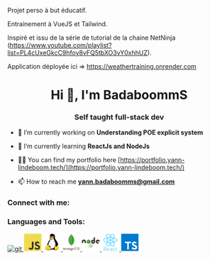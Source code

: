 Projet perso à but éducatif.

Entrainement à VueJS et Tailwind.

Inspiré et issu de la série de tutorial de la chaine NetNinja (https://www.youtube.com/playlist?list=PL4cUxeGkcC9hfoy8vFQ5tbXO3vY0xhhUZ).

Application déployée ici => https://weathertraining.onrender.com

<h1 align="center">Hi 👋, I'm BadaboommS</h1>
<h3 align="center">Self taught full-stack dev</h3>

- 🔭 I’m currently working on **Understanding POE explicit system**

- 🌱 I’m currently learning **ReactJs and NodeJs**

- 👨‍💻 You can find my portfolio here [https://portfolio.yann-lindeboom.tech/](https://portfolio.yann-lindeboom.tech/)

- 📫 How to reach me **yann.badaboomms@gmail.com**

<h3 align="left">Connect with me:</h3>
<p align="left">
</p>

<h3 align="left">Languages and Tools:</h3>
<p align="left"> <a href="https://git-scm.com/" target="_blank" rel="noreferrer"> <img src="https://www.vectorlogo.zone/logos/git-scm/git-scm-icon.svg" alt="git" width="40" height="40"/> </a> <a href="https://developer.mozilla.org/en-US/docs/Web/JavaScript" target="_blank" rel="noreferrer"> <img src="https://raw.githubusercontent.com/devicons/devicon/master/icons/javascript/javascript-original.svg" alt="javascript" width="40" height="40"/> </a> <a href="https://www.linux.org/" target="_blank" rel="noreferrer"> <img src="https://raw.githubusercontent.com/devicons/devicon/master/icons/linux/linux-original.svg" alt="linux" width="40" height="40"/> </a> <a href="https://www.mongodb.com/" target="_blank" rel="noreferrer"> <img src="https://raw.githubusercontent.com/devicons/devicon/master/icons/mongodb/mongodb-original-wordmark.svg" alt="mongodb" width="40" height="40"/> </a> <a href="https://nodejs.org" target="_blank" rel="noreferrer"> <img src="https://raw.githubusercontent.com/devicons/devicon/master/icons/nodejs/nodejs-original-wordmark.svg" alt="nodejs" width="40" height="40"/> </a> <a href="https://reactjs.org/" target="_blank" rel="noreferrer"> <img src="https://raw.githubusercontent.com/devicons/devicon/master/icons/react/react-original-wordmark.svg" alt="react" width="40" height="40"/> </a> <a href="https://www.typescriptlang.org/" target="_blank" rel="noreferrer"> <img src="https://raw.githubusercontent.com/devicons/devicon/master/icons/typescript/typescript-original.svg" alt="typescript" width="40" height="40"/> </a> </p>
